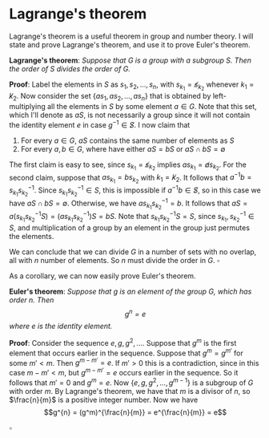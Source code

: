 ﻿# Lagrange's theorem

Lagrange's theorem is a useful theorem in group and number theory. I will state and prove Lagrange's theorem, and use it to prove Euler's theorem.

**Lagrange's theorem**: *Suppose that $G$ is a group with a subgroup $S$. Then the order of $S$ divides the order of $G$.*

**Proof**: Label the elements in $S$ as $s_1, s_2, ..., s_n$, with $s_{k_1} =\not s_{k_2}$ whenever $k_1 =\not k_2$. Now consider the set $\{ a s_1, a s_2, ..., a s_n \}$ that is obtained by left-multiplying all the elements in $S$ by some element $a \in G$. Note that this set, which I'll denote as $aS$, is not necessarily a group since it will not contain the identity element $e$ in case $g^{-1} \in \not S$. I now claim that
1. For every $a \in G$, $aS$ contains the same number of elements as $S$
2. For every $a, b \in G$, where have either $aS = bS$ or $aS \cap bS = \emptyset$

The first claim is easy to see, since $s_{k_1} =\not s_{k_2}$ implies $a s_{k_1} =\not a s_{k_2}$. For the second claim, suppose that $a s_{k_1} = b s_{k_2}$ with $k_1 =\not k_2$. It follows that $a^{-1} b = s_{k_1} s_{k_2}^{-1}$. Since $s_{k_1} s_{k_2}^{-1} \in S$, this is impossible if $a^{-1} b \in\not S$, so in this case we have $aS \cap bS = \emptyset$. Otherwise, we have $a s_{k_1} s_{k_2}^{-1} = b$. It follows that $a S = a (s_{k_1} s_{k_2}^{-1} S) = (a s_{k_1} s_{k_2}^{-1}) S= b S$. Note that $s_{k_1} s_{k_2}^{-1} S = S$, since $s_{k_1}, s_{k_2}^{-1} \in S$, and multiplication of a group by an element in the group just permutes the elements.

We can conclude that we can divide $G$ in a number of sets with no overlap, all with $n$ number of elements. So $n$ must divide the order in $G$. $\square$

As a corollary, we can now easily prove Euler's theorem.

**Euler's theorem**: *Suppose that $g$ is an element of the group $G$, which has order $n$. Then
$$g^{n} = e$$
where $e$ is the identity element.*

**Proof**: Consider the sequence $e, g, g^2, ...$. Suppose that $g^m$ is the first element that occurs earlier in the sequence. Suppose that $g^m = g^{m'}$ for some $m' < m$. Then $g^{m - m'} = e$. If $m' > 0$ this is a contradiction, since in this case $m - m' < m$, but $g^{m - m'} = e$ occurs earlier in the sequence. So it follows that $m' = 0$ and $g^m = e$. Now $\{ e, g, g^2, ..., g^{m - 1} \}$ is a subgroup of $G$ with order $m$. By Lagrange's theorem, we have that $m$ is a divisor of $n$, so $\frac{n}{m}$ is a positive integer number. Now we have
$$g^{n} = (g^m)^{\frac{n}{m}} = e^{\frac{n}{m}} = e$$

$\square$
